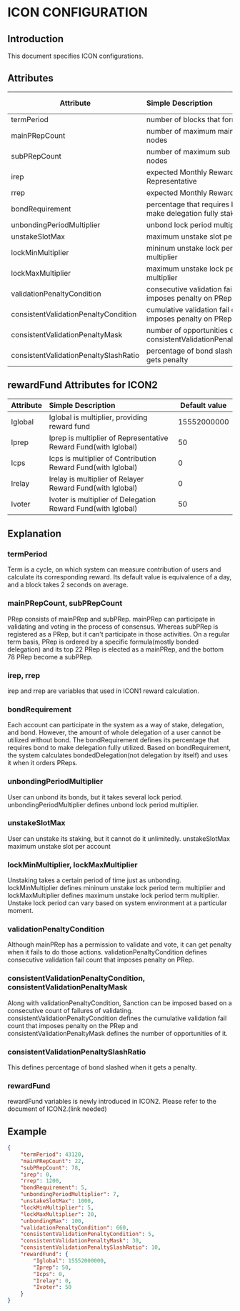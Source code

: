 # ICON CONFIGURATION 

## Introduction
This document specifies ICON configurations.

## Attributes
|  Attribute                               | Simple Description                                               | Default value      |
|------------------------------------------|:-----------------------------------------------------------------|--------------------|
| termPeriod                               | number of blocks that forms a period                             | 43120              |
| mainPRepCount                            | number of maximum main PRep nodes                                | 22                 |
| subPRepCount                             | number of maximum sub PRep nodes                                 | 78                 |
| irep                                     | expected Monthly Reward per Representative                       | 0                  |
| rrep                                     | expected Monthly Reward per EEP                                  | 1200               |
| bondRequirement                          | percentage that requires bond to make delegation fully staked    | 5                  |
| unbondingPeriodMultiplier                | unbond lock period multiplier                                    | 7                  |
| unstakeSlotMax                           | maximum unstake slot per account                                 | 1000                |
| lockMinMultiplier                        | mininum unstake lock period term multiplier                      | 5                  |
| lockMaxMultiplier                        | maximum unstake lock period term multiplier                      | 20                 |
| validationPenaltyCondition               | consecutive validation fail count that imposes penalty on PRep   | 660                |
| consistentValidationPenaltyCondition     | cumulative validation fail count that imposes penalty on PRep    | 5                  |
| consistentValidationPenaltyMask          | number of opportunities of consistentValidationPenaltyCondition  | 30                 |
| consistentValidationPenaltySlashRatio    | percentage of bond slashed when it gets penalty                  | 10                 |

## rewardFund Attributes for ICON2
|  Attribute                               | Simple Description                                               | Default value      |
|------------------------------------------|:-----------------------------------------------------------------|--------------------|
| Iglobal                                  | Iglobal is multiplier, providing reward fund                     | 15552000000        |
| Iprep                                    | Iprep is multiplier of Representative Reward Fund(with Iglobal)  | 50                 |
| Icps                                     | Icps is multiplier of Contribution Reward Fund(with Iglobal)     | 0                  |
| Irelay                                   | Irelay is multiplier of Relayer Reward Fund(with Iglobal)        | 0                  |
| Ivoter                                   | Ivoter is multiplier of Delegation Reward Fund(with Iglobal)     | 50                 |

## Explanation
### termPeriod
Term is a cycle, on which system can measure contribution of users and calculate its corresponding reward. Its default
value is equivalence of a day, and a block takes 2 seconds on average.

### mainPRepCount, subPRepCount
PRep consists of mainPRep and subPRep. mainPRep can participate in validating and voting in the process of consensus. 
Whereas subPRep is registered as a PRep, but it can't participate in those activities. On a regular term basis, 
PRep is ordered by a specific formula(mostly bonded delegation) and its top 22 PRep is elected as a mainPRep, and
the bottom 78 PRep become a subPRep.

### irep, rrep
irep and rrep are variables that used in ICON1 reward calculation.

### bondRequirement
Each account can participate in the system as a way of stake, delegation, and bond. However, the amount of whole delegation
of a user cannot be utilized without bond. The bondRequirement defines its percentage that requires bond to make delegation fully
utilized. Based on bondRequirement, the system calculates bondedDelegation(not delegation by itself) and uses it when it orders PReps.

### unbondingPeriodMultiplier
User can unbond its bonds, but it takes several lock period. unbondingPeriodMultiplier defines unbond lock period multiplier.

### unstakeSlotMax
User can unstake its staking, but it cannot do it unlimitedly. unstakeSlotMax maximum unstake slot per account

### lockMinMultiplier, lockMaxMultiplier
Unstaking takes a certain period of time just as unbonding. lockMinMultiplier defines mininum unstake lock period term multiplier
and lockMaxMultiplier defines maximum unstake lock period term multiplier. Unstake lock period can vary based on system
environment at a particular moment.

### validationPenaltyCondition
Although mainPRep has a permission to validate and vote, it can get penalty when it fails to do those actions.
validationPenaltyCondition defines consecutive validation fail count that imposes penalty on PRep.

### consistentValidationPenaltyCondition, consistentValidationPenaltyMask
Along with validationPenaltyCondition, Sanction can be imposed based on a consecutive count of failures of validating.
consistentValidationPenaltyCondition defines the cumulative validation fail count that imposes penalty on the PRep and
consistentValidationPenaltyMask defines the number of opportunities of it.

### consistentValidationPenaltySlashRatio
This defines percentage of bond slashed when it gets a penalty.

### rewardFund
rewardFund variables is newly introduced in ICON2. Please refer to the document of ICON2.(link needed)

## Example
~~~json
{
    "termPeriod": 43120,
    "mainPRepCount": 22,
    "subPRepCount": 78,
    "irep": 0,
    "rrep": 1200,
    "bondRequirement": 5,
    "unbondingPeriodMultiplier": 7,
    "unstakeSlotMax": 1000,
    "lockMinMultiplier": 5,
    "lockMaxMultiplier": 20,
    "unbondingMax": 100,
    "validationPenaltyCondition": 660,
    "consistentValidationPenaltyCondition": 5,
    "consistentValidationPenaltyMask": 30,
    "consistentValidationPenaltySlashRatio": 10,
    "rewardFund": {
        "Iglobal": 15552000000,
        "Iprep": 50,
        "Icps": 0,
        "Irelay": 0,
        "Ivoter": 50
    }
}
~~~